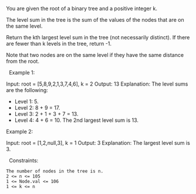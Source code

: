 You are given the root of a binary tree and a positive integer k.

The level sum in the tree is the sum of the values of the nodes that are on the same level.

Return the kth largest level sum in the tree (not necessarily distinct). If there are fewer than k levels in the tree, return -1.

Note that two nodes are on the same level if they have the same distance from the root.

 
Example 1:

Input: root = [5,8,9,2,1,3,7,4,6], k = 2
Output: 13
Explanation: The level sums are the following:
- Level 1: 5.
- Level 2: 8 + 9 = 17.
- Level 3: 2 + 1 + 3 + 7 = 13.
- Level 4: 4 + 6 = 10.
The 2nd largest level sum is 13.


Example 2:

Input: root = [1,2,null,3], k = 1
Output: 3
Explanation: The largest level sum is 3.


 
Constraints:


	The number of nodes in the tree is n.
	2 <= n <= 105
	1 <= Node.val <= 106
	1 <= k <= n

